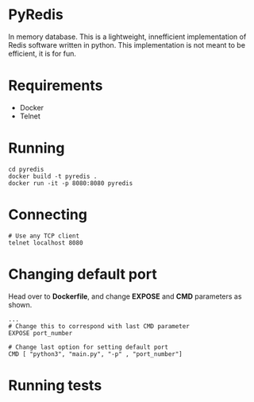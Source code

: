 # PyRedis

In memory database. This is a lightweight, innefficient implementation of Redis software written in python. This implementation is not meant to be efficient, it is for fun.


# Requirements

- Docker
- Telnet

# Running

```
cd pyredis
docker build -t pyredis .
docker run -it -p 8080:8080 pyredis
```

# Connecting

```
# Use any TCP client
telnet localhost 8080
```


# Changing default port

Head over to **Dockerfile**, and change **EXPOSE** and **CMD** parameters as shown.

```
...
# Change this to correspond with last CMD parameter
EXPOSE port_number

# Change last option for setting default port
CMD [ "python3", "main.py", "-p" , "port_number"] 

```

# Running tests
